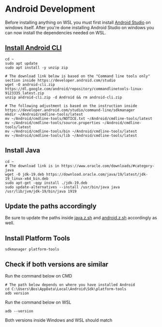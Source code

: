 # Android Development
Before installing anything on WSL you must first install [Android Studio](https://developer.android.com/studio) on windows itself. After you're done installing Android Studio on windows you can now install the dependencies needed on WSL.
## [Install Android CLI](https://developer.android.com/studio)
```
cd ~
sudo apt update
sudo apt install -y unzip zip

# The download link below is based on the "Command line tools only" section inside https://developer.android.com/studio
wget -O android-cli.zip https://dl.google.com/android/repository/commandlinetools-linux-9123335_latest.zip
unzip android-cli.zip -d Android && rm android-cli.zip

# The following adjustment is based on the instruction inside https://developer.android.com/studio/command-line/sdkmanager
mkdir ~/Android/cmdline-tools/latest
mv ~/Android/cmdline-tools/NOTICE.txt ~/Android/cmdline-tools/latest
mv ~/Android/cmdline-tools/source.properties ~/Android/cmdline-tools/latest
mv ~/Android/cmdline-tools/bin ~/Android/cmdline-tools/latest
mv ~/Android/cmdline-tools/lib ~/Android/cmdline-tools/latest
```
## Install Java
```
cd ~
# The download link is in https://www.oracle.com/downloads/#category-java
wget -O jdk-19.deb https://download.oracle.com/java/19/latest/jdk-19_linux-x64_bin.deb
sudo apt-get -qqy install ./jdk-19.deb
sudo update-alternatives --install /usr/bin/java java /usr/lib/jvm/jdk-19/bin/java 1919
```
## Update the paths accordingly
Be sure to update the paths inside [java.z.sh](../../zsh/java.z.sh) and [android.z.sh](../../zsh/android.z.sh) accordingly as well.
## Install Platform Tools
```
sdkmanager platform-tools
```
## Check if both versions are similar
Run the command below on CMD
```
# The path below depends on where you have installed Android
cd C:\Users\Bos\AppData\Local\Android\Sdk\platform-tools
adb version
```
Run the command below on WSL
```
adb --version
```
Both versions inside Windows and WSL should match
